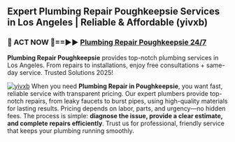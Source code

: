 ## Expert Plumbing Repair Poughkeepsie Services in Los Angeles | Reliable & Affordable (yivxb)  

<h3>🚿 ACT NOW 🌟==►► <a href="https://tinyurl.com/2ne6vx2x" rel="nofollow">Plumbing Repair Poughkeepsie 24/7</a></h3>

**Plumbing Repair Poughkeepsie** provides top-notch plumbing services in Los Angeles. From repairs to installations, enjoy free consultations + same-day service. Trusted Solutions 2025!

[![yivxb](https://i.imgur.com/4PFF4AK.jpeg)](https://tinyurl.com/2ne6vx2x)
When you need **Plumbing Repair in Poughkeepsie**, you want fast, reliable service with transparent pricing. Our expert plumbers provide top-notch repairs, from leaky faucets to burst pipes, using high-quality materials for lasting results. Pricing depends on labor, parts, and urgency—no hidden fees. The process is simple: **diagnose the issue, provide a clear estimate, and complete repairs efficiently**. Trust us for professional, friendly service that keeps your plumbing running smoothly.
